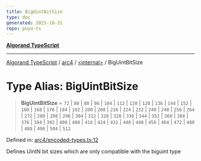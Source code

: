 ```yaml
---
title: BigUintBitSize
type: doc
generated: 2025-10-31
repo: puya-ts
---
```

[**Algorand TypeScript**](../../../README.md)

***

[Algorand TypeScript](../../../modules.md) / [arc4](../../README.md) / [\<internal\>](../README.md) / BigUintBitSize

# Type Alias: BigUintBitSize

> **BigUintBitSize** = `72` \| `80` \| `88` \| `96` \| `104` \| `112` \| `120` \| `128` \| `136` \| `144` \| `152` \| `160` \| `168` \| `176` \| `184` \| `192` \| `200` \| `208` \| `216` \| `224` \| `232` \| `240` \| `248` \| `256` \| `264` \| `272` \| `280` \| `288` \| `296` \| `304` \| `312` \| `320` \| `328` \| `336` \| `344` \| `352` \| `360` \| `368` \| `376` \| `384` \| `392` \| `400` \| `408` \| `416` \| `424` \| `432` \| `440` \| `448` \| `456` \| `464` \| `472` \| `480` \| `488` \| `496` \| `504` \| `512`

Defined in: [arc4/encoded-types.ts:12](https://github.com/algorandfoundation/puya-ts/blob/main/packages/algo-ts/src/arc4/encoded-types.ts#L12)

Defines UintN bit sizes which are only compatible with the biguint type
